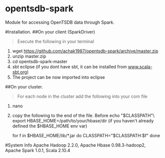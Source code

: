 opentsdb-spark
==============

Module for accessing OpenTSDB data through Spark.

#Installation.
##On your client (SparkDriver)
  >Execute the following in your terminal
  1. wget https://github.com/achak1987/opentsdb-spark/archive/master.zip
  2. unzip master.zip
  3. cd opentsdb-spark-master
  4. sbt eclipse (if you dont have sbt, it can be installed from www.scala-sbt.org)
  5. The project can be now imported into eclipse

##On your cluster.
  >For each node in the cluster add the following into your com file
  1. nano 
  2. copy the following to the end of the file. Before echo "$CLASSPATH"\\
      export HBASE_HOME=/path/to/your/hbase/dir (if you haven't already defined the $HBASE_HOME env var)

      for f in $HBASE_HOME/lib/*.jar
        do
    	CLASSPATH="$CLASSPATH:$f"
      done

#System Info
  Apache Hadoop 2.2.0, Apache Hbase 0.98.3-hadoop2, Apache Spark 1.0.1, Scala 2.10.4


